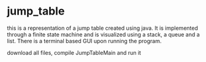 # jump_table
this is a representation of a jump table created using java. It is implemented through a finite state machine and is visualized using a stack, a queue and a list. There is a terminal based GUI upon running the program.

download all files, compile JumpTableMain and run it
